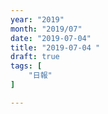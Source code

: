 ```yaml
---
year: "2019"
month: "2019/07"
date: "2019-07-04"
title: "2019-07-04 "
draft: true
tags: [
    "日報"
]

---
```


